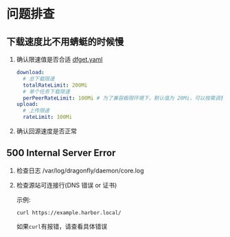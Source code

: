# 问题排查

## 下载速度比不用蜻蜓的时候慢

1. 确认限速值是否合适 [dfget.yaml](https://github.com/dragonflyoss/Dragonfly2/blob/main/docs/zh-CN/config/dfget.yaml#L61)

    ```yaml
    download:
      # 总下载限速
      totalRateLimit: 200Mi
      # 单个任务下载限速
      perPeerRateLimit: 100Mi # 为了兼容极限环境下，默认值为 20Mi，可以按需调整
    upload:
      # 上传限速
      rateLimit: 100Mi
    ```

2. 确认回源速度是否正常

## 500 Internal Server Error

1. 检查日志 /var/log/dragonfly/daemon/core.log

2. 检查源站可连接行(DNS 错误 or 证书)

    示例:

    ```shell
    curl https://example.harbor.local/
    ```

    如果`curl`有报错，请查看具体错误
